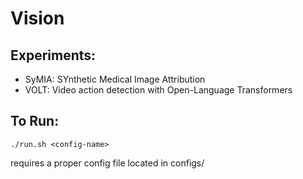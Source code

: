 # Vision

## Experiments:
* SyMIA: SYnthetic Medical Image Attribution
* VOLT: Video action detection with Open-Language Transformers

## To Run:

```
./run.sh <config-name>
```

requires a proper config file located in configs/
